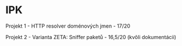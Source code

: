 # IPK

  Projekt 1 - HTTP resolver doménových jmen - 17/20

  Projekt 2 - Varianta ZETA: Sniffer paketů - 16,5/20 (kvôli dokumentácii)
